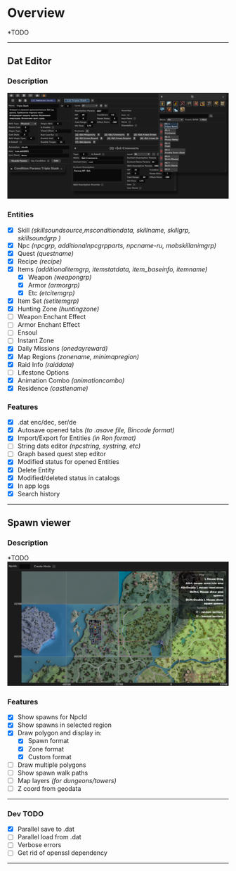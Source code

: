 # Overview
*TODO
___
## Dat Editor
### Description
![img.png](files/readme_edt.png)
### Entities
- [x] Skill _(skillsoundsource,msconditiondata, skillname, skillgrp, skillsoundgrp )_
- [x] Npc _(npcgrp, additionalnpcgrpparts, npcname-ru, mobskillanimgrp)_
- [x] Quest _(questname)_
- [x] Recipe _(recipe)_
- [x] Items _(additionalitemgrp, itemstatdata, item_baseinfo, itemname)_
    - [x] Weapon _(weapongrp)_
    - [x] Armor _(armorgrp)_
    - [x] Etc _(etcitemgrp)_
- [x] Item Set _(setitemgrp)_
- [x] Hunting Zone _(huntingzone)_
- [ ] Weapon Enchant Effect
- [ ] Armor Enchant Effect
- [ ] Ensoul
- [ ] Instant Zone
- [x] Daily Missions _(onedayreward)_
- [x] Map Regions _(zonename, minimapregion)_
- [x] Raid Info _(raiddata)_
- [ ] Lifestone Options
- [x] Animation Combo _(animationcombo)_
- [x] Residence _(castlename)_
### Features
- [x] .dat enc/dec, ser/de
- [x] Autosave opened tabs _(to .asave file, Bincode format)_
- [x] Import/Export for Entities _(in Ron format)_ 
- [ ] String dats editor _(npcstring, systring, etc)_
- [ ] Graph based quest step editor
- [x] Modified status for opened Entities
- [x] Delete Entity
- [x] Modified/deleted status in catalogs
- [x] In app logs 
- [x] Search history
___
## Spawn viewer
### Description
*TODO
![img.png](files/readme_spw.png)
### Features
- [x] Show spawns for NpcId
- [x] Show spawns in selected region
- [x] Draw polygon and display in:
  - [x] Spawn format
  - [x] Zone format
  - [x] Custom format
- [ ] Draw multiple polygons
- [ ] Show spawn walk paths
- [ ] Map layers _(for dungeons/towers)_
- [ ] Z coord from geodata
___
### Dev TODO
- [x] Parallel save to .dat
- [ ] Parallel load from .dat
- [ ] Verbose errors
- [ ] Get rid of openssl dependency
---